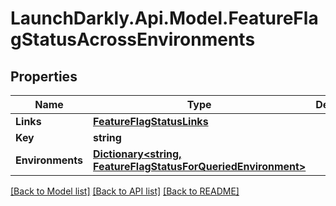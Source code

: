 # LaunchDarkly.Api.Model.FeatureFlagStatusAcrossEnvironments
## Properties

Name | Type | Description | Notes
------------ | ------------- | ------------- | -------------
**Links** | [**FeatureFlagStatusLinks**](FeatureFlagStatusLinks.md) |  | [optional] 
**Key** | **string** |  | [optional] 
**Environments** | [**Dictionary&lt;string, FeatureFlagStatusForQueriedEnvironment&gt;**](FeatureFlagStatusForQueriedEnvironment.md) |  | [optional] 

[[Back to Model list]](../README.md#documentation-for-models) [[Back to API list]](../README.md#documentation-for-api-endpoints) [[Back to README]](../README.md)


